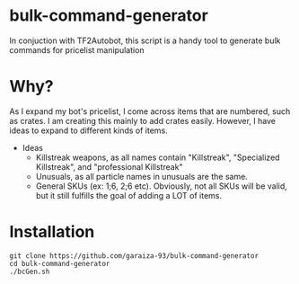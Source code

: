 # bulk-command-generator
In conjuction with TF2Autobot, this script is a handy tool to generate bulk commands for pricelist manipulation

# Why?
As I expand my bot's pricelist, I come across items that are numbered, such as crates. I am creating this mainly to add crates easily. However, I have ideas to expand to different kinds of items.
 - Ideas
   - Killstreak weapons, as all names contain "Killstreak", "Specialized Killstreak", and "professional Killstreak"
   - Unusuals, as all particle names in unusuals are the same.
   - General SKUs (ex: 1;6, 2;6 etc). Obviously, not all SKUs will be valid, but it still fulfills the goal of adding a LOT of items.
 
 # Installation
 ```
 git clone https://github.com/garaiza-93/bulk-command-generator
 cd bulk-command-generator
 ./bcGen.sh
 ```
